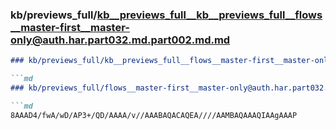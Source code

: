 ### kb/previews_full/kb__previews_full__kb__previews_full__flows__master-first__master-only@auth.har.part032.md.part002.md.md

```md
### kb/previews_full/kb__previews_full__flows__master-first__master-only@auth.har.part032.md.part002.md

```md
### kb/previews_full/flows__master-first__master-only@auth.har.part032.md (part 002)

```md
8AAAD4/fwA/wD/AP3+/QD/AAAA/v//AAABAQACAQEA////AAMBAQAAAQIAAgAAAP
```

```

```

```
